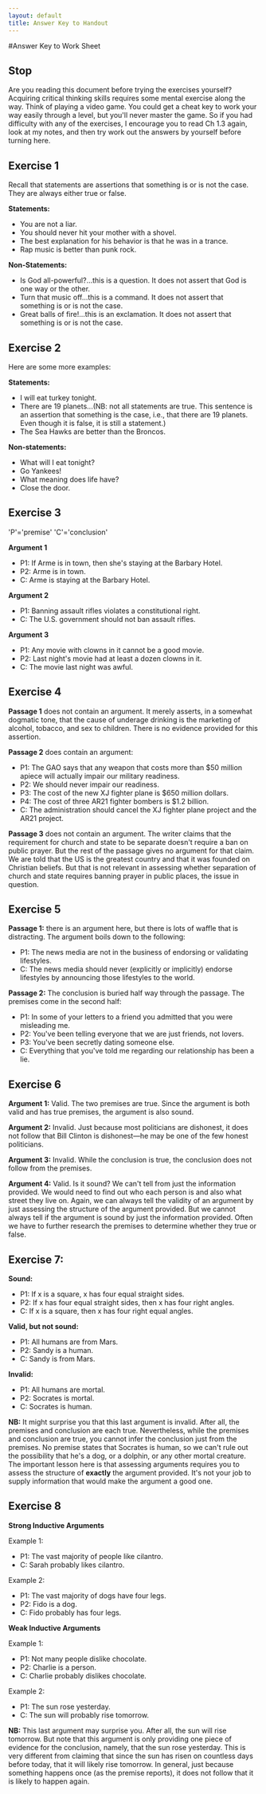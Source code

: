 ```yaml
---
layout: default
title: Answer Key to Handout
---
```



#Answer Key to Work Sheet


## Stop

Are you reading this document before trying the exercises yourself? Acquiring critical thinking skills requires some mental exercise along the way. Think of playing a video game. You could get a cheat key to work your way easily through a level, but you'll never master the game. So if you had difficulty with any of the exercises, I encourage you to read Ch 1.3 again, look at my notes, and then try work out the answers by yourself before turning here. 


## Exercise 1 

Recall that statements are assertions that something is or is not the case. They are always either true or false. 

**Statements:**

+ You are not a liar.
+ You should never hit your mother with a shovel.
+ The best explanation for his behavior is that he was in a trance.
+ Rap music is better than punk rock.

**Non-Statements:** 

+ Is God all-powerful?...this is a question. It does not assert that God is one way or the other. + Turn that music off...this is a command. It does not assert that something is or is not the case.+ Great balls of fire!...this is an exclamation. It does not assert that something is or is not the case. 


## Exercise 2 

Here are some more examples: 

**Statements:**

+ I will eat turkey tonight. 
+ There are 19 planets...(NB: not all statements are true. This sentence is an assertion that something is the case, i.e., that there are 19 planets. Even though it is false, it is still a statement.) 
+ The Sea Hawks are better than the Broncos. 


**Non-statements:**

+ What will I eat tonight? 
+ Go Yankees!
+ What meaning does life have? 
+ Close the door.



## Exercise 3 

'P'='premise'
'C'='conclusion'

**Argument 1**

+ P1: If Arme is in town, then she's staying at the Barbary Hotel. 
+ P2: Arme is in town. 
+ C: Arme is staying at the Barbary Hotel.  

**Argument 2**

+ P1: Banning assault rifles violates a constitutional right. 
+ C: The U.S. government should not ban assault rifles.

**Argument 3**

+ P1: Any movie with clowns in it cannot be a good movie. 
+ P2: Last night's movie had at least a dozen clowns in it. 
+ C: The movie last night was awful.


## Exercise 4


**Passage 1** does not contain an argument. It merely asserts, in a somewhat dogmatic tone, that the cause of underage drinking is the marketing of alcohol, tobacco, and sex to children. There is no evidence provided for this assertion. 

**Passage 2** does contain an argument:


+ P1: The GAO says that any weapon that costs more than $50 million apiece will actually impair our military readiness.
+ P2: We should never impair our readiness.
+ P3: The cost of the new XJ fighter plane is $650 million dollars. 
+ P4: The cost of three AR21 fighter bombers is $1.2 billion.  
+ C: The administration should cancel the XJ fighter plane project and the AR21 project.  

**Passage 3** does not contain an argument. The writer claims that the requirement for church and state to be separate doesn't require a ban on public prayer. But the rest of the passage gives no argument for that claim. We are told that the US is the greatest country and that it was founded on Christian beliefs. But that is not relevant in assessing whether separation of church and state requires banning prayer in public places, the issue in question.  




## Exercise 5 


**Passage 1:** there is an argument here, but there is lots of waffle that is distracting. The argument boils down to the following: 

+ P1: The news media are not in the business of endorsing or validating lifestyles.
+ C: The news media should never (explicitly or implicitly) endorse lifestyles by announcing those lifestyles to the world.


**Passage 2:** The conclusion is buried half way through the passage. The premises come in the second half:

+ P1: In some of your letters to a friend you admitted that you were misleading me.
+ P2: You've been telling everyone that we are just friends, not lovers. 
+ P3: You've been secretly dating someone else.
+ C: Everything that you've told me regarding our relationship has been a lie. 



## Exercise 6


**Argument 1:** Valid. The two premises are true. Since the argument is both valid and has true premises, the argument is also sound. 

**Argument 2:** Invalid. Just because most politicians are dishonest, it does not follow that Bill Clinton is dishonest—he may be one of the few honest politicians. 

**Argument 3:** Invalid. While the conclusion is true, the conclusion does not follow from the premises. 


**Argument 4:** Valid. Is it sound? We can't tell from just the information provided. We would need to find out who each person is and also what street they live on. Again, we can always tell the validity of an argument by just assessing the structure of the argument provided. But we cannot always tell if the argument is sound by just the information provided. Often we have to further research the premises to determine whether they true or false. 


## Exercise 7:

**Sound:**

+ P1: If x is a square, x has four equal straight sides. 
+ P2: If x has four equal straight sides, then x has four right angles. 
+ C: If x is a square, then x has four right equal angles. 

**Valid, but not sound:** 

+ P1: All humans are from Mars. 
+ P2: Sandy is a human. 
+ C: Sandy is from Mars. 

**Invalid:**

+ P1: All humans are mortal. 
+ P2: Socrates is mortal. 
+ C: Socrates is human. 

**NB:** It might surprise you that this last argument is invalid. After all, the premises and conclusion are each true. Nevertheless, while the premises and conclusion are true, you cannot infer the conclusion just from the premises. No premise states that Socrates is human, so we can't rule out the possibility that he's a dog, or a dolphin, or any other mortal creature. The important lesson here is that assessing arguments requires you to assess the structure of **exactly** the argument provided. It's not your job to supply information that would make the argument a good one.


## Exercise 8 
 

**Strong Inductive Arguments**

Example 1:

+ P1: The vast majority of people like cilantro. 
+ C: Sarah probably likes cilantro. 

Example 2:

+ P1: The vast majority of dogs have four legs. 
+ P2: Fido is a dog. 
+ C: Fido probably has four legs. 


**Weak Inductive Arguments**

Example 1:

+ P1: Not many people dislike chocolate. 
+ P2: Charlie is a person. 
+ C: Charlie probably dislikes chocolate.

Example 2: 

+ P1: The sun rose yesterday.
+ C: The sun will probably rise tomorrow. 


**NB:** This last argument may surprise you. After all, the sun will rise tomorrow. But note that this argument is only providing one piece of evidence for the conclusion, namely, that the sun rose yesterday. This is very different from claiming that since the sun has risen on countless days before today, that it will likely rise tomorrow. In general, just because something happens once (as the premise reports), it does not follow that it is likely to happen again. 




